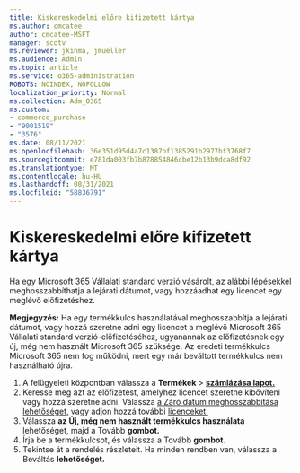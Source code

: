 ```yaml
---
title: Kiskereskedelmi előre kifizetett kártya
ms.author: cmcatee
author: cmcatee-MSFT
manager: scotv
ms.reviewer: jkinma, jmueller
ms.audience: Admin
ms.topic: article
ms.service: o365-administration
ROBOTS: NOINDEX, NOFOLLOW
localization_priority: Normal
ms.collection: Adm_O365
ms.custom:
- commerce_purchase
- "9001519"
- "3576"
ms.date: 08/11/2021
ms.openlocfilehash: 36e351d95d4a7c1387bf1385291b2977bf3768f7
ms.sourcegitcommit: e781da003fb7b878854846cbe12b13b9dca8df92
ms.translationtype: MT
ms.contentlocale: hu-HU
ms.lasthandoff: 08/31/2021
ms.locfileid: "58836791"
---
```

# <a name="retail-prepaid-card"></a>Kiskereskedelmi előre kifizetett kártya

Ha egy Microsoft 365 Vállalati standard verzió vásárolt, az alábbi lépésekkel meghosszabbíthatja a lejárati dátumot, vagy hozzáadhat egy licencet egy meglévő előfizetéshez.

**Megjegyzés:** Ha egy termékkulcs használatával meghosszabbítja a lejárati dátumot, vagy hozzá szeretne adni egy licencet a meglévő Microsoft 365 Vállalati standard verzió-előfizetéséhez, ugyanannak az előfizetésnek egy új, még nem használt Microsoft 365 szüksége. Az eredeti termékkulcs Microsoft 365 nem fog működni, mert egy már beváltott termékkulcs nem használható újra.

1. A felügyeleti központban válassza a **Termékek**  >  **[számlázása lapot.](https://go.microsoft.com/fwlink/p/?linkid=842054)**
2. Keresse meg azt az előfizetést, amelyhez licencet szeretne kibővíteni vagy hozzá szeretne adni. Válassza [a Záró dátum meghosszabbítása lehetőséget,](https://go.microsoft.com/fwlink/p/?linkid=842054) vagy adjon hozzá további [licenceket.](https://go.microsoft.com/fwlink/p/?linkid=842054)
3. Válassza **az Új, még nem használt termékkulcs használata** lehetőséget, majd a Tovább **gombot.**
4. Írja be a termékkulcsot, és válassza a Tovább **gombot.**
5. Tekintse át a rendelés részleteit. Ha minden rendben van, válassza a Beváltás **lehetőséget.**